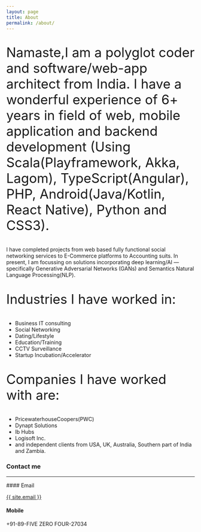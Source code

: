 ```yaml
---
layout: page
title: About
permalink: /about/
---
```


<p style="font-size: 35px;">
Namaste,I am a polyglot coder and software/web-app architect from India. I have a wonderful experience of 6+ years in field of web, mobile application and backend development (Using Scala(Playframework, Akka, Lagom), TypeScript(Angular), PHP, Android(Java/Kotlin, React Native), Python and CSS3).

I have completed projects from web based fully functional social networking services to E-Commerce platforms to Accounting suits. In present, I am focussing on solutions incorporating deep learning/AI — specifically Generative Adversarial Networks (GANs) and Semantics Natural Language Processing(NLP).
</p>

<p style="font-size: 35px;">
    Industries I have worked in:
  <ul>
    <li> Business IT consulting</li>
    <li> Social Networking</li>
    <li> Dating/Lifestyle</li>
    <li> Education/Training</li>
    <li> CCTV Surveillance</li>
    <li> Startup Incubation/Accelerator</li>
  </ul>
</p>


<p style="font-size: 35px;">
    Companies I have worked with are:
  <ul>
    <li> PricewaterhouseCoopers(PWC)</li>
    <li> Dynapt Solutions</li>
    <li> Ib Hubs</li>
    <li> Logisoft Inc.</li>
    <li> and independent clients from USA, UK, Australia, Southern part of India and Zambia.</li>
  </ul>
</p>

### Contact me
<hr />
#### Email

<a href="mailto:{{ site.email }}/">{{ site.email }}</a>

#### Mobile
+91-89-FIVE ZERO FOUR-27034
